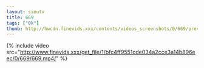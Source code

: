 ```yaml
--- 
layout: sieutv
title: 669
tags: ["0k"]
thumb: http://hwcdn.finevids.xxx/contents/videos_screenshots/0/669/preview.mp4.jpg
---
```

{% include video src="http://www.finevids.xxx/get_file/1/bfc4ff9551cde034a2cce3a14b896eec/0/669/669.mp4/" %} 
